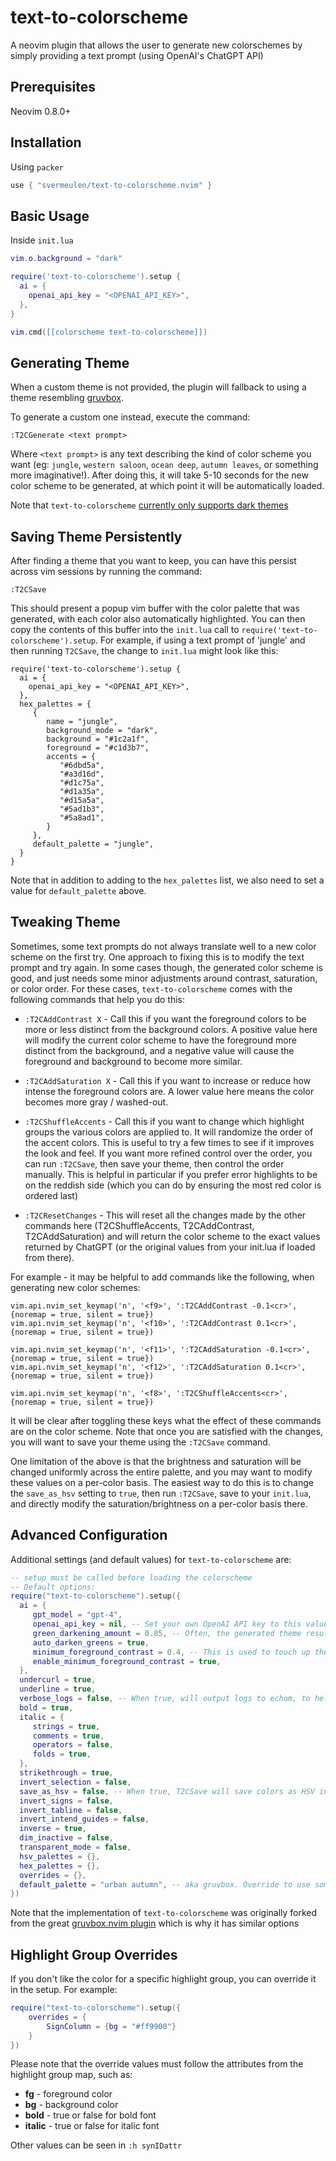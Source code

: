 
# text-to-colorscheme

A neovim plugin that allows the user to generate new colorschemes by simply providing a text prompt (using OpenAI's ChatGPT API)

## Prerequisites

Neovim 0.8.0+

## Installation

Using `packer`

```lua
use { "svermeulen/text-to-colorscheme.nvim" }
```

## Basic Usage

Inside `init.lua`

```lua
vim.o.background = "dark"

require('text-to-colorscheme').setup {
  ai = {
    openai_api_key = "<OPENAI_API_KEY>",
  },
}

vim.cmd([[colorscheme text-to-colorscheme]])
```

## Generating Theme

When a custom theme is not provided, the plugin will fallback to using a theme resembling [gruvbox](https://github.com/ellisonleao/gruvbox.nvim).

To generate a custom one instead, execute the command:

```
:T2CGenerate <text prompt>
```

Where `<text prompt>` is any text describing the kind of color scheme you want (eg: `jungle`, `western saloon`, `ocean deep`, `autumn leaves`, or something more imaginative!).  After doing this, it will take 5-10 seconds for the new color scheme to be generated, at which point it will be automatically loaded.

Note that `text-to-colorscheme` [currently only supports dark themes](https://github.com/svermeulen/text-to-colorscheme/issues/1)

## Saving Theme Persistently

After finding a theme that you want to keep, you can have this persist across vim sessions by running the command:

```
:T2CSave
```

This should present a popup vim buffer with the color palette that was generated, with each color also automatically highlighted.  You can then copy the contents of this buffer into the `init.lua` call to `require('text-to-colorscheme').setup`.  For example, if using a text prompt of 'jungle' and then running `T2CSave`, the change to `init.lua` might look like this:

```
require('text-to-colorscheme').setup {
  ai = {
    openai_api_key = "<OPENAI_API_KEY>",
  },
  hex_palettes = {
     {
        name = "jungle",
        background_mode = "dark",
        background = "#1c2a1f",
        foreground = "#c1d3b7",
        accents = {
           "#6dbd5a",
           "#a3d16d",
           "#d1c75a",
           "#d1a35a",
           "#d15a5a",
           "#5ad1b3",
           "#5a8ad1",
        }
     },
     default_palette = "jungle",
  }
}
```

Note that in addition to adding to the `hex_palettes` list, we also need to set a value for `default_palette` above.

## Tweaking Theme

Sometimes, some text prompts do not always translate well to a new color scheme on the first try.  One approach to fixing this is to modify the text prompt and try again.  In some cases though, the generated color scheme is good, and just needs some minor adjustments around contrast, saturation, or color order. For these cases, `text-to-colorscheme` comes with the following commands that help you do this:

* `:T2CAddContrast X` - Call this if you want the foreground colors to be more or less distinct from the background colors.  A positive value here will modify the current color scheme to have the foreground more distinct from the background, and a negative value will cause the foreground and background to become more similar.

* `:T2CAddSaturation X` - Call this if you want to increase or reduce how intense the foreground colors are.  A lower value here means the color becomes more gray / washed-out.

* `:T2CShuffleAccents` - Call this if you want to change which highlight groups the various colors are applied to.  It will randomize the order of the accent colors.  This is useful to try a few times to see if it improves the look and feel.  If you want more refined control over the order, you can run `:T2CSave`, then save your theme, then control the order manually.  This is helpful in particular if you prefer error highlights to be on the reddish side (which you can do by ensuring the most red color is ordered last)

* `:T2CResetChanges` - This will reset all the changes made by the other commands here (T2CShuffleAccents, T2CAddContrast, T2CAddSaturation) and will return the color scheme to the exact values returned by ChatGPT (or the original values from your init.lua if loaded from there).

For example - it may be helpful to add commands like the following, when generating new color schemes:

```
vim.api.nvim_set_keymap('n', '<f9>', ':T2CAddContrast -0.1<cr>', {noremap = true, silent = true})
vim.api.nvim_set_keymap('n', '<f10>', ':T2CAddContrast 0.1<cr>', {noremap = true, silent = true})

vim.api.nvim_set_keymap('n', '<f11>', ':T2CAddSaturation -0.1<cr>', {noremap = true, silent = true})
vim.api.nvim_set_keymap('n', '<f12>', ':T2CAddSaturation 0.1<cr>', {noremap = true, silent = true})

vim.api.nvim_set_keymap('n', '<f8>', ':T2CShuffleAccents<cr>', {noremap = true, silent = true})
```

It will be clear after toggling these keys what the effect of these commands are on the color scheme.  Note that once you are satisfied with the changes, you will want to save your theme using the `:T2CSave` command.

One limitation of the above is that the brightness and saturation will be changed uniformly across the entire palette, and you may want to modify these values on a per-color basis.  The easiest way to do this is to change the `save_as_hsv` setting to `true`, then run `:T2CSave`, save to your `init.lua`, and directly modify the saturation/brightness on a per-color basis there.

## Advanced Configuration

Additional settings (and default values) for `text-to-colorscheme` are:

```lua
-- setup must be called before loading the colorscheme
-- Default options:
require("text-to-colorscheme").setup({
  ai = {
     gpt_model = "gpt-4",
     openai_api_key = nil, -- Set your own OpenAI API key to this value
     green_darkening_amount = 0.85, -- Often, the generated theme results in green colors that seem to our human eyes to be more bright than it actually is, therefore this is a fudge factor to account for this, to darken greens to better match the brightness of other colors.  Enabled or disabled with auto_darken_greens flag
     auto_darken_greens = true,
     minimum_foreground_contrast = 0.4, -- This is used to touch up the generated theme to avoid generating foregrounds that match the background too closely.  Enabled or disabled with enable_minimum_foreground_contrast flag
     enable_minimum_foreground_contrast = true,
  },
  undercurl = true,
  underline = true,
  verbose_logs = false, -- When true, will output logs to echom, to help debugging issues with this plugin
  bold = true,
  italic = {
     strings = true,
     comments = true,
     operators = false,
     folds = true,
  },
  strikethrough = true,
  invert_selection = false,
  save_as_hsv = false, -- When true, T2CSave will save colors as HSV instead of hex
  invert_signs = false,
  invert_tabline = false,
  invert_intend_guides = false,
  inverse = true,
  dim_inactive = false,
  transparent_mode = false,
  hsv_palettes = {},
  hex_palettes = {},
  overrides = {},
  default_palette = "urban autumn", -- aka gruvbox. Override to use something from hsv_palettes or hex_palettes
})
```

Note that the implementation of `text-to-colorscheme` was originally forked from the great [gruvbox.nvim plugin](https://github.com/ellisonleao/gruvbox.nvim) which is why it has similar options

## Highlight Group Overrides

If you don't like the color for a specific highlight group, you can override it in the setup. For example:

```lua
require("text-to-colorscheme").setup({
    overrides = {
        SignColumn = {bg = "#ff9900"}
    }
})
```

Please note that the override values must follow the attributes from the highlight group map, such as:

- **fg** - foreground color
- **bg** - background color
- **bold** - true or false for bold font
- **italic** - true or false for italic font

Other values can be seen in `:h synIDattr`
